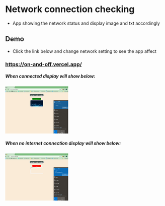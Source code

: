 # Network connection checking

- App showing the network status and display image and txt accordingly

## Demo
- Click the link below and change network setting to see the app affect
### https://on-and-off.vercel.app/
<div display="flex" flex-direction="colume">
<h5>When connected display will show below:</h5>
<img src="./Assets/connected.png" width="200" height="150" alt="Connected"/>
<h5>When no internet connection display will show below:</h5>
<img src="./Assets/no_connection.png" width="200" height = "150" alt = "No internet Connection">
</div>

